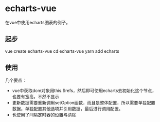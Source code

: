 echarts-vue
=

在vue中使用echarts图表的例子。

起步
--

vue create echarts-vue
cd echarts-vue
yarn add echarts

使用
--

几个要点：
- vue中获取dom对象用this.$refs，然后即可使用echarts去初始化这个节点，也要有宽高，不然不显示
- 更新数据需要重新调用setOption函数，而且是整体配置，所以需要单独配置数据，单独配置其他选项并引用数据，最后进行调用配置。
- 也使用了间隔定时器的设置与清除

